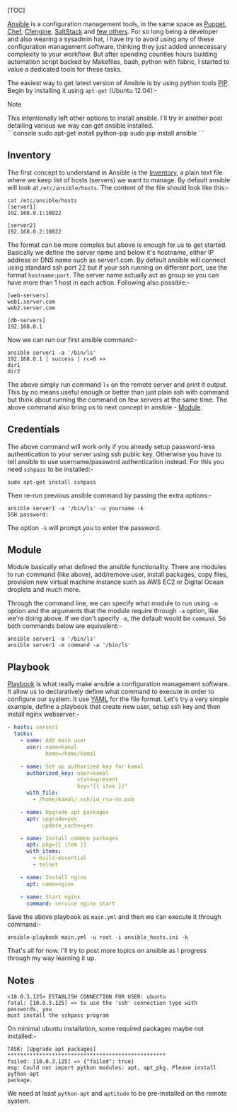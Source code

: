 <!-- 
.. link: 
.. description: 
.. tags: draft, ansible, python, digital ocean
.. date: 2013/09/27 00:56:32
.. title: Get started with Ansible
.. slug: get-started-with-ansible
-->

[TOC]

[Ansible] is a configuration management tools, in the same space as [Puppet], 
[Chef], [Cfengine], [SaltStack] and [few others][1]. For so long being a 
developer and also wearing a sysadmin hat, I have try to avoid using any of 
these configuration management software, thinking they just added unnecessary 
complexity to your workflow. But after spending countles hours building 
automation script backed by Makefiles, bash, python with fabric, I started to 
value a dedicated tools for these tasks.

The easiest way to get latest version of Ansible is by using python tools 
[PIP]. Begin by installing it using `apt-get` (Ubuntu 12.04):-

<div class="sidebar"><p class="first sidebar-title">Note</p>
This intentionally left other options to install ansible. I'll try in another
post detailing various we way can get ansible installed.
</div>
```console
sudo apt-get install python-pip
sudo pip install ansible
```

## Inventory
The first concept to understand in Ansible is the [Inventory], a plain text 
file where we keep list of hosts (servers) we want to manage. By default 
ansible will look at `/etc/ansible/hosts`. The content of the file should look 
like this:-

```console
cat /etc/ansible/hosts
[server1]
192.168.0.1:10022

[server2]
192.168.0.2:10022
```

The format can be more complex but above is enough for us to get started.  
Basically we define the server name and below it's hostname, either IP address 
or DNS name such as server1.com. By default ansible will connect using standard 
ssh port 22 but if your ssh running on different port, use the format 
`hostname:port`. The server name actually act as group so you can have more 
than 1 host in each action. Following also possible:-

```console
[web-servers]
web1.server.com
web2.server.com

[db-servers]
192.168.0.1
```
Now we can run our first ansible command:-

```console
ansible server1 -a '/bin/ls'
192.168.0.1 | success | rc=0 >>
dir1
dir2
```

The above simply run command `ls` on the remote server and print it output.  
This by no means useful enough or better than just plain ssh with command but 
think about running the command on few servers at the same time. The above 
command also bring us to next concept in ansible - [Module].

## Credentials
The above command will work only if you already setup password-less 
authentication to your server using ssh public key. Otherwise you have to tell 
ansible to use username/password authentication instead. For this you need 
`sshpass` to be installed:-

```console
sudo apt-get install sshpass
```

Then re-run previous ansible command by passing the extra options:-

```console
ansible server1 -a '/bin/ls' -u yourname -k
SSH password:
```

The option `-k` will prompt you to enter the password.

## Module
Module basically what defined the ansible functionality. There are modules to 
run command (like above), add/remove user, install packages, copy files, 
provision new virtual machine instance such as AWS EC2 or Digital Ocean 
droplets and much more.

Through the command line, we can specify what module to run using `-m` option 
and the arguments that the module require through `-a` option, like we're doing 
above. If we don't specify `-m`, the default would be `command`. So both 
commands below are equivalent:-

```console
ansible server1 -a '/bin/ls'
ansible server1 -m command -a '/bin/ls'
```

## Playbook
[Playbook] is what really make ansible a configuration management software. It 
allow us to declaratively define what command to execute in order to configure 
our system. It use [YAML] for the file format. Let's try a very simple example,
define a playbook that create new user, setup ssh key and then install nginx 
webserver:-

```yaml
- hosts: server1
  tasks:
    - name: Add main user
      user: name=kamal
            home=/home/kamal

    - name: Set up authorized key for kamal
      authorized_key: user=kamal
                      state=present
                      key="{{ item }}"
      with_file:
        - /home/kamal/.ssh/id_rsa-do.pub

    - name: Upgrade apt packages
      apt: upgrade=yes
           update_cache=yes

    - name: Install common packages
      apt: pkg={{ item }}
      with_items:
        - build-essential
        - telnet

    - name: Install nginx
      apt: name=nginx

    - name: Start nginx
      command: service nginx start
```

Save the above playbook as `main.yml` and then we can execute it through 
command:-

```console
ansible-playbook main.yml -u root -i ansible_hosts.ini -k
```
That's all for now. I'll try to post more topics on ansible as I progress 
through my way learning it up.

## Notes

```console
<10.0.3.125> ESTABLISH CONNECTION FOR USER: ubuntu
fatal: [10.0.3.125] => to use the 'ssh' connection type with passwords, you 
must install the sshpass program
```

On minimal ubuntu installation, some required packages maybe not installed:-

```console
TASK: [Upgrade apt packages] ************************************************** 
failed: [10.0.3.125] => {"failed": true}
msg: Could not import python modules: apt, apt_pkg. Please install python-apt 
package.
```

We need at least `python-apt` and `aptitude` to be pre-installed on the remote
system.

[1]: http://alternativeto.net/software/puppet/
[Ansible]: http://www.ansibleworks.com
[Puppet]: http://puppetlabs.com/
[Chef]: http://www.opscode.com/chef/
[SaltStack]: http://saltstack.com/
[Cfengine]: http://cfengine.com/
[Module]: http://www.ansibleworks.com/docs/modules.html
[Inventory]: http://www.ansibleworks.com/docs/patterns.html
[PIP]: https://pypi.python.org/pypi/pip
[Playbook]: http://www.ansibleworks.com/docs/playbooks.html
[YAML]: http://en.wikipedia.org/wiki/YAML
